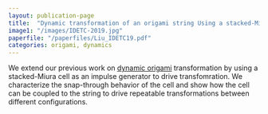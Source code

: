 ```yaml
---
layout: publication-page
title:  "Dynamic transformation of an origami string Using a stacked-Miura cell"
image1: "/images/IDETC-2019.jpg"
paperfile: "/paperfiles/Liu_IDETC19.pdf"
categories: origami, dynamics
---
```


We extend our previous work on [dynamic origami](/publications/PRL-2018) transformation by using a stacked-Miura cell as an impulse generator to drive transfomration. We characterize the snap-through behavior of the cell and show how the cell can be coupled to the string to drive repeatable transformations between different configurations.